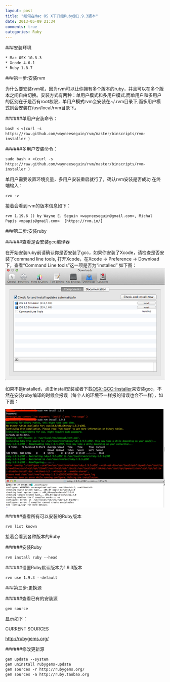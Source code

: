 ```yaml
---
layout: post
title: "如何在Mac OS X下升级Ruby到1.9.3版本"
date: 2013-05-09 21:34
comments: true
categories: Ruby
---
```

###安装环境

	* Mac OSX 10.8.3
	* Xcode 4.6.1
	* Ruby 1.8.7

###第一步:安装rvm

为什么要安装rvm呢，因为rvm可以让你拥有多个版本的ruby，并且可以在多个版本之间自由切换。安装方式有两种：单用户模式和多用户模式.而单用户和多用户的区别在于是否有root权限，单用户模式rvm会安装在~/.rvm目录下,而多用户模式则会安装在/usr/local/rvm目录下。

######单用户安装命令：

	bash < <(curl -s https://raw.github.com/wayneeseguin/rvm/master/binscripts/rvm-installer )

######多用户安装命令：

	sudo bash < <(curl -s https://raw.github.com/wayneeseguin/rvm/master/binscripts/rvm-installer )

单用户需要设置环境变量，多用户安装重启就行了，确认rvm安装是否成功
在终端输入：

	rvm -v
	
接着会看到rvm的版本信息如下：

	rvm 1.19.6 () by Wayne E. Seguin <wayneeseguin@gmail.com>, Michal Papis <mpapis@gmail.com> 	[https://rvm.io/]

###第二步:安装ruby

######查看是否安装gcc编译器

在开始安装ruby前请确认你是否安装了gcc，如果你安装了Xcode，请检查是否安装了command line tools, 打开Xcode，在Xcode -> Preference -> Download下，查看“Command Line tools”这一项是否为“installed”
如下图：
![alt text](/images/notes_images/xcode_download_info.png "xcode_download_info")

如果不是installed，点击install安装或者下载[OSX-GCC-Installer](https://github.com/kennethreitz/osx-gcc-installer "OSX-GCC-Installer")来安装gcc，不然在安装ruby编译的时候会报误（每个人的环境不一样报的错误也会不一样），如下图：

![alt text](/images/notes_images/install_ruby_error_info.png "install_ruby_error_info")

######查看所有可以安装的Ruby版本

	rvm list known

接着会看到各种版本的Ruby

######安装Ruby

	rvm install ruby --head

######设置Ruby默认版本为1.9.3版本

	rvm use 1.9.3 --default

###第三步:更换源

######查看已有的安装源

	gem source

显示如下：
 
CURRENT SOURCES

http://rubygems.org/

######修改更新源

	gem update --system
	gem uninstall rubygems-update
	gem sources -r http://rubygems.org/
	gem sources -a http://ruby.taobao.org